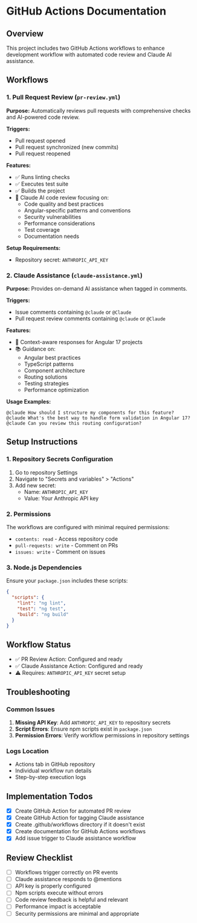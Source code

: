 # GitHub Actions Documentation

## Overview
This project includes two GitHub Actions workflows to enhance development workflow with automated code review and Claude AI assistance.

## Workflows

### 1. Pull Request Review (`pr-review.yml`)

**Purpose:** Automatically reviews pull requests with comprehensive checks and AI-powered code review.

**Triggers:**
- Pull request opened
- Pull request synchronized (new commits)
- Pull request reopened

**Features:**
- ✅ Runs linting checks
- ✅ Executes test suite
- ✅ Builds the project
- 🤖 Claude AI code review focusing on:
  - Code quality and best practices
  - Angular-specific patterns and conventions
  - Security vulnerabilities
  - Performance considerations
  - Test coverage
  - Documentation needs

**Setup Requirements:**
- Repository secret: `ANTHROPIC_API_KEY`

### 2. Claude Assistance (`claude-assistance.yml`)

**Purpose:** Provides on-demand AI assistance when tagged in comments.

**Triggers:**
- Issue comments containing `@claude` or `@Claude`
- Pull request review comments containing `@claude` or `@Claude`

**Features:**
- 🎯 Context-aware responses for Angular 17 projects
- 📚 Guidance on:
  - Angular best practices
  - TypeScript patterns
  - Component architecture
  - Routing solutions
  - Testing strategies
  - Performance optimization

**Usage Examples:**
```
@claude How should I structure my components for this feature?
@claude What's the best way to handle form validation in Angular 17?
@claude Can you review this routing configuration?
```

## Setup Instructions

### 1. Repository Secrets Configuration
1. Go to repository Settings
2. Navigate to "Secrets and variables" > "Actions"
3. Add new secret:
   - Name: `ANTHROPIC_API_KEY`
   - Value: Your Anthropic API key

### 2. Permissions
The workflows are configured with minimal required permissions:
- `contents: read` - Access repository code
- `pull-requests: write` - Comment on PRs
- `issues: write` - Comment on issues

### 3. Node.js Dependencies
Ensure your `package.json` includes these scripts:
```json
{
  "scripts": {
    "lint": "ng lint",
    "test": "ng test",
    "build": "ng build"
  }
}
```

## Workflow Status
- ✅ PR Review Action: Configured and ready
- ✅ Claude Assistance Action: Configured and ready
- ⚠️ Requires: `ANTHROPIC_API_KEY` secret setup

## Troubleshooting

### Common Issues
1. **Missing API Key**: Add `ANTHROPIC_API_KEY` to repository secrets
2. **Script Errors**: Ensure npm scripts exist in `package.json`
3. **Permission Errors**: Verify workflow permissions in repository settings

### Logs Location
- Actions tab in GitHub repository
- Individual workflow run details
- Step-by-step execution logs

## Implementation Todos
- ☒ Create GitHub Action for automated PR review
- ☒ Create GitHub Action for tagging Claude assistance
- ☒ Create .github/workflows directory if it doesn't exist
- ☒ Create documentation for GitHub Actions workflows
- ☒ Add issue trigger to Claude assistance workflow

## Review Checklist
- [ ] Workflows trigger correctly on PR events
- [ ] Claude assistance responds to @mentions
- [ ] API key is properly configured
- [ ] Npm scripts execute without errors
- [ ] Code review feedback is helpful and relevant
- [ ] Performance impact is acceptable
- [ ] Security permissions are minimal and appropriate